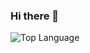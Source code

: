### Hi there 👋

<!--
**bagus-k/bagus-k** is a ✨ _special_ ✨ repository because its `README.md` (this file) appears on your GitHub profile.

Here are some ideas to get you started:

- 🔭 I’m currently working on ...
- 🌱 I’m currently learning ...
- 👯 I’m looking to collaborate on ...
- 🤔 I’m looking for help with ...
- 💬 Ask me about ...
- 📫 How to reach me: ...
- 😄 Pronouns: ...
- ⚡ Fun fact: ...
-->

<!-- ![Statistic](https://github-readme-stats.vercel.app/api?username=bagus-k&count_private=true&show_icons=true&theme=radical)-->

![Top Language](https://github-readme-stats.vercel.app/api/top-langs/?username=bagus-k&show_icons=true&theme=radical)

